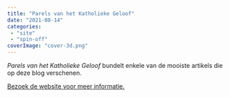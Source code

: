 ```yaml
---
title: "Parels van het Katholieke Geloof"
date: "2021-08-14"
categories: 
 - "site"
 - "spin-off"
coverImage: "cover-3d.png"
---
```


_Parels van het Katholieke Geloof_ bundelt enkele van de mooiste artikels die op deze blog verschenen.

<!--more-->

[Bezoek de website voor meer informatie.](https://parels.gelovenleren.net/)

